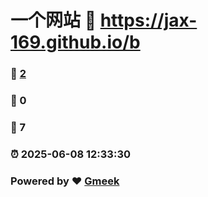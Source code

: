 # 一个网站 :link: https://jax-169.github.io/b 
### :page_facing_up: [2](https://jax-169.github.io/b/tag.html) 
### :speech_balloon: 0 
### :hibiscus: 7 
### :alarm_clock: 2025-06-08 12:33:30 
### Powered by :heart: [Gmeek](https://github.com/Meekdai/Gmeek)

